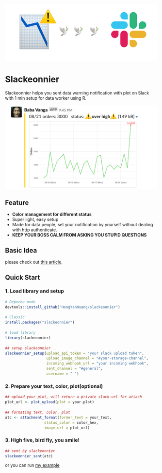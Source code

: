 
![Feature](./data/slackeonnier_feature.png)
# Slackeonnier
Slackeonnier helps you sent data warning notification with plot on Slack with 1 min setup for data worker using R.



![Demo](./data/demo.png)
## Feature
* **Color management for different status**
* Super light, easy setup
* Made for data people, set your notification by yourself without dealing with http authenticate.
* **KEEP YOUR BOSS CALM FROM ASKING YOU STUPID QUESTIONS**


## Basic Idea
please check out [this article](https://medium.com/@henry48124/build-data-alert-notification-on-slack-for-your-start-up-37db460fe812).

## Quick Start
### 1. Load library and setup
```R
# Depeche mode
devtools::install_github("HongYanHuang/slackeonnier")

# Classic
install.packages("slackeonnier")

# load library
library(slackeonnier)

## setup slackeonnier
slackeonnier_setup(upload_api_token = "your slack upload token",
                   upload_image_channel = "#your-storage-channel",
                   incoming_webhook_url = "your incoming webhook",
                   sent_channel = "#general",
                   username = " ")
```
### 2. Prepare your text, color, plot(optional)
```R
## upload your plot, will return a private slack-url for attach
plot_url <- plot_upload(plot = your.plot)

## formating text, color, plot
atc <- attachment_format(former_text = your_text,
                  status_color = color_hex,
                  image_url = plot_url)
```
### 3. High five, bird fly, you smile!
```R
## sent by slackeonnier
slackeonnier_sent(atc)
```

or you can run [my example](./quick_start.R)